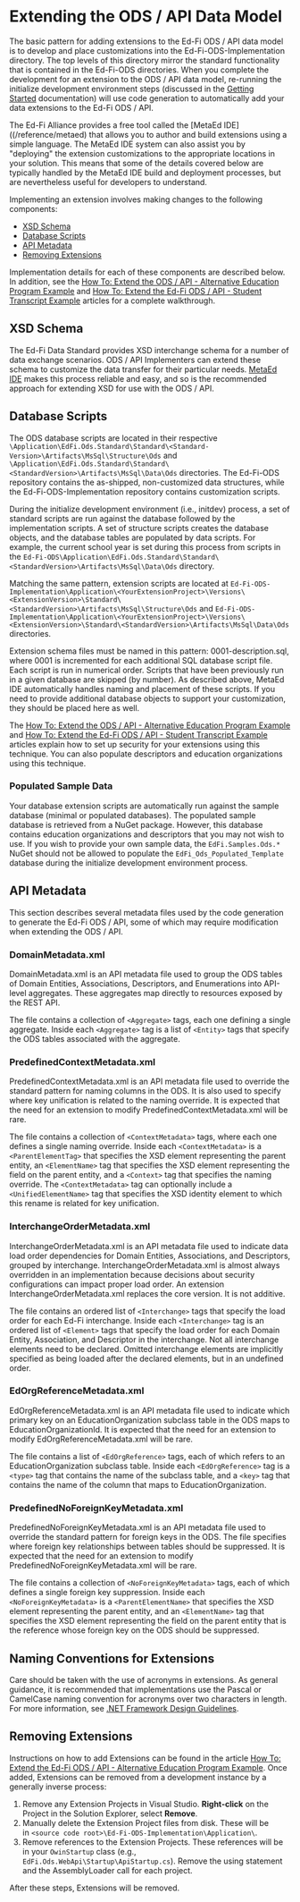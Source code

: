 # Extending the ODS / API Data Model

The basic pattern for adding extensions to the Ed-Fi ODS / API data model is to
develop and place customizations into the Ed-Fi-ODS-Implementation directory.
The top levels of this directory mirror the standard functionality that is
contained in the Ed-Fi-ODS directories. When you complete the development for an
extension to the ODS / API data model, re-running the initialize development
environment steps (discussed in the [Getting
Started](../../getting-started/source-code-installation/readme.md) documentation)
will use code generation to automatically add your data extensions to the Ed-Fi
ODS / API.

The Ed-Fi Alliance provides a free tool called the [MetaEd
IDE]((/reference/metaed) that allows you to author
and build extensions using a simple language. The MetaEd IDE system can also
assist you by "deploying" the extension customizations to the appropriate
locations in your solution. This means that some of the details covered below
are typically handled by the MetaEd IDE build and deployment processes, but are
nevertheless useful for developers to understand.

Implementing an extension involves making changes to the following components:

* [XSD Schema](#xsd-schema)
* [Database Scripts](#database-scripts)
* [API Metadata](#api-metadata)
* [Removing Extensions](#removing-extensions)

Implementation details for each of these components are described below. In
addition, see the [How To: Extend the ODS / API - Alternative Education Program
Example](../../how-to-guides/how-to-extend-the-ed-fi-ods-api-alternative-education-program-example.md) and [How
To: Extend the Ed-Fi ODS / API - Student Transcript
Example](../../how-to-guides/how-to-extend-the-ed-fi-ods-api-student-transcript-example.md) articles
for a complete walkthrough.

## XSD Schema

The Ed-Fi Data Standard provides XSD interchange schema for a number of data
exchange scenarios. ODS / API Implementers can extend these schema to customize
the data transfer for their particular needs. [MetaEd IDE](/reference/metaed)
makes this process reliable and easy, and so is the recommended approach for
extending XSD for use with the ODS / API.

## Database Scripts

The ODS database scripts are located in their respective
`\Application\EdFi.Ods.Standard\Standard\<Standard-Version>\Artifacts\MsSql\Structure\Ods`
and
`\Application\EdFi.Ods.Standard\Standard\<StandardVersion>\Artifacts\MsSql\Data\Ods`
directories. The Ed-Fi-ODS repository contains the as-shipped, non-customized
data structures, while the Ed-Fi-ODS-Implementation repository contains
customization scripts.

During the initialize development environment (i.e., initdev) process, a set of
standard scripts are run against the database followed by the implementation
scripts. A set of structure scripts creates the database objects, and the
database tables are populated by data scripts. For example, the current school
year is set during this process from scripts in the
`Ed-Fi-ODS\Application\EdFi.Ods.Standard\Standard\<StandardVersion>\Artifacts\MsSql\Data\Ods`
directory.

Matching the same pattern, extension scripts are located
at `Ed-Fi-ODS-Implementation\Application\<YourExtensionProject>\Versions\<ExtensionVersion>\Standard\<StandardVersion>\Artifacts\MsSql\Structure\Ods`
and
`Ed-Fi-ODS-Implementation\Application\<YourExtensionProject>\Versions\<ExtensionVersion>\Standard\<StandardVersion>\Artifacts\MsSql\Data\Ods`
directories.

Extension schema files must be named in this pattern: 0001-description.sql,
where 0001 is incremented for each additional SQL database script file. Each
script is run in numerical order. Scripts that have been previously run in a
given database are skipped (by number). As described above, MetaEd IDE
automatically handles naming and placement of these scripts. If you need to
provide additional database objects to support your customization, they should
be placed here as well.

The [How To: Extend the ODS / API - Alternative Education Program
Example](../../how-to-guides/how-to-extend-the-ed-fi-ods-api-alternative-education-program-example.md)
and [How To: Extend the Ed-Fi ODS / API - Student Transcript
Example](../../how-to-guides/how-to-extend-the-ed-fi-ods-api-student-transcript-example.md)
articles explain how to set up security for your extensions using this
technique. You can also populate descriptors and education organizations using
this technique.

### Populated Sample Data

Your database extension scripts are automatically run against the sample
database (minimal or populated databases). The populated sample database is
retrieved from a NuGet package. However, this database contains education
organizations and descriptors that you may not wish to use. If you wish to
provide your own sample data, the `EdFi.Samples.Ods.*` NuGet should not be
allowed to populate the `EdFi_Ods_Populated_Template` database during the
initialize development environment process.

## API Metadata

This section describes several metadata files used by the code generation to
generate the Ed-Fi ODS / API, some of which may require modification when
extending the ODS / API.

### DomainMetadata.xml

DomainMetadata.xml is an API metadata file used to group the ODS tables of
Domain Entities, Associations, Descriptors, and Enumerations into API-level
aggregates. These aggregates map directly to resources exposed by the REST API.

The file contains a collection of `<Aggregate>` tags, each one defining a single
aggregate. Inside each `<Aggregate>` tag is a list of `<Entity>` tags that
specify the ODS tables associated with the aggregate.

### PredefinedContextMetadata.xml

PredefinedContextMetadata.xml is an API metadata file used to override the
standard pattern for naming columns in the ODS. It is also used to specify where
key unification is related to the naming override. It is expected that the need
for an extension to modify PredefinedContextMetadata.xml will be rare.

The file contains a collection of `<ContextMetadata>` tags, where each one
defines a single naming override. Inside each `<ContextMetadata>` is a
`<ParentElementTag>` that specifies the XSD element representing the parent
entity, an `<ElementName>` tag that specifies the XSD element representing the
field on the parent entity, and a `<Context>` tag that specifies the naming
override. The `<ContextMetadata>` tag can optionally include a
`<UnifiedElementName>` tag that specifies the XSD identity element to which this
rename is related for key unification.

### InterchangeOrderMetadata.xml

InterchangeOrderMetadata.xml is an API metadata file used to indicate data load
order dependencies for Domain Entities, Associations, and Descriptors, grouped
by interchange. InterchangeOrderMetadata.xml is almost always overridden in an
implementation because decisions about security configurations can impact proper
load order. An extension InterchangeOrderMetadata.xml replaces the core version.
It is not additive.

The file contains an ordered list of `<Interchange>` tags that specify the load
order for each Ed-Fi interchange. Inside each `<Interchange>` tag is an ordered
list of `<Element>` tags that specify the load order for each Domain Entity,
Association, and Descriptor in the interchange. Not all interchange elements
need to be declared. Omitted interchange elements are implicitly specified as
being loaded after the declared elements, but in an undefined order.

### EdOrgReferenceMetadata.xml

EdOrgReferenceMetadata.xml is an API metadata file used to indicate which
primary key on an EducationOrganization subclass table in the ODS maps to
EducationOrganizationId. It is expected that the need for an extension to modify
EdOrgReferenceMetadata.xml will be rare.

The file contains a list of `<EdOrgReference>` tags, each of which refers to an
EducationOrganization subclass table. Inside each `<EdOrgReference>` tag is a
`<type>` tag that contains the name of the subclass table, and a `<key>` tag
that contains the name of the column that maps to EducationOrganization.

### PredefinedNoForeignKeyMetadata.xml

PredefinedNoForeignKeyMetadata.xml is an API metadata file used to override the
standard pattern for foreign keys in the ODS. The file specifies where foreign
key relationships between tables should be suppressed. It is expected that the
need for an extension to modify PredefinedNoForeignKeyMetadata.xml will be rare.

The file contains a collection of `<NoForeignKeyMetadata>` tags, each of which
defines a single foreign key suppression. Inside each `<NoForeignKeyMetadata>`
is a `<ParentElementName>` that specifies the XSD element representing the
parent entity, and an `<ElementName>` tag that specifies the XSD element
representing the field on the parent entity that is the reference whose foreign
key on the ODS should be suppressed.

## Naming Conventions for Extensions

Care should be taken with the use of acronyms in extensions. As general
guidance, it is recommended that implementations use the Pascal or CamelCase
naming convention for acronyms over two characters in length. For more
information, see [.NET Framework Design
Guidelines](https://github.com/dotnet/runtime/blob/main/docs/coding-guidelines/framework-design-guidelines-digest.md).

## Removing Extensions

Instructions on how to add Extensions can be found in the article [How To:
Extend the Ed-Fi ODS / API - Alternative Education Program
Example](../../how-to-guides/how-to-extend-the-ed-fi-ods-api-alternative-education-program-example.md).
Once added, Extensions can be removed from a development instance by a generally
inverse process:

1. Remove any Extension Projects in Visual Studio. **Right-click** on the
   Project in the Solution Explorer, select **Remove**.
2. Manually delete the Extension Project files from disk. These will be
   in `<source code root>\Ed-Fi-ODS-Implementation\Application\`.
3. Remove references to the Extension Projects. These references will be in
   your `OwinStartup` class (e.g., `EdFi.Ods.WebApi\Startup\ApiStartup.cs`).
   Remove the using statement and the AssemblyLoader call for each project.

After these steps, Extensions will be removed.
